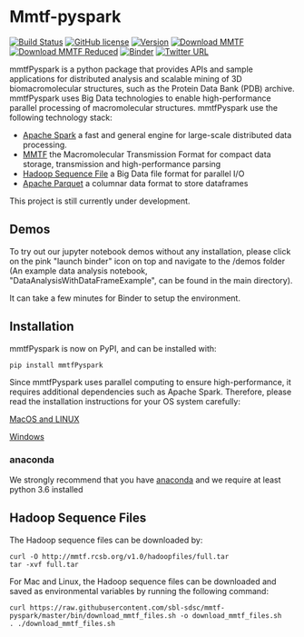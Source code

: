 # Mmtf-pyspark

[![Build Status](https://travis-ci.org/sbl-sdsc/mmtf-pyspark.svg?branch=master)](https://travis-ci.org/sbl-sdsc/mmtf-pyspark)
[![GitHub license](https://img.shields.io/github/license/sbl-sdsc/mmtf-pyspark.svg)](https://github.com/sbl-sdsc/mmtf-pyspark/blob/master/LICENSE)
[![Version](http://img.shields.io/badge/version-0.2.0-yellowgreen.svg?style=flat)](https://github.com/sbl-sdsc/mmtf-pyspark)
[![Download MMTF](http://img.shields.io/badge/download-MMTF_full-yellow.svg?style=flat)](https://mmtf.rcsb.org/v1.0/hadoopfiles/full.tar)
[![Download MMTF Reduced](http://img.shields.io/badge/download-MMTF_reduced-orange.svg?style=flat)](https://mmtf.rcsb.org/v1.0/hadoopfiles/reduced.tar)
[![Binder](https://mybinder.org/badge.svg)](https://mybinder.org/v2/gh/sbl-sdsc/mmtf-pyspark/master)
[![Twitter URL](https://img.shields.io/twitter/url/http/shields.io.svg?style=social)](https://twitter.com/mmtf_spec)

mmtfPyspark is a python package that provides APIs and sample applications for distributed analysis and scalable mining of 3D biomacromolecular structures, such as the Protein Data Bank (PDB) archive. mmtfPyspark uses Big Data technologies to enable high-performance parallel processing of macromolecular structures. mmtfPyspark use the following technology stack:
* [Apache Spark](https://spark.apache.org/) a fast and general engine for large-scale distributed data processing.
* [MMTF](https://mmtf.rcsb.org/) the Macromolecular Transmission Format for compact data storage, transmission and high-performance parsing
* [Hadoop Sequence File](https://wiki.apache.org/hadoop/SequenceFile) a Big Data file format for parallel I/O
* [Apache Parquet](https://parquet.apache.org/) a columnar data format to store dataframes

This project is still currently under development.

## Demos
To try out our jupyter notebook demos without any installation, please click on the pink "launch binder" icon on top and navigate to the /demos folder (An example data analysis notebook, "DataAnalysisWithDataFrameExample", can be found in the main directory).

It can take a few minutes for Binder to setup the environment.

## Installation
mmtfPyspark is now on PyPI, and can be installed with:
```
pip install mmtfPyspark
```

Since mmtfPyspark uses parallel computing to ensure high-performance, it requires additional dependencies such as Apache Spark. Therefore, please read the installation instructions for your OS system carefully:

[MacOS and LINUX](docs/MacLinuxInstallation.md)

[Windows](docs/WindowsInstallation,md)

### anaconda
We strongly recommend that you have [anaconda](https://docs.continuum.io/anaconda/install/) and we require at least python 3.6 installed


## Hadoop Sequence Files

The Hadoop sequence files can be downloaded by:
```
curl -O http://mmtf.rcsb.org/v1.0/hadoopfiles/full.tar
tar -xvf full.tar
```

For Mac and Linux, the Hadoop sequence files can be downloaded and saved as environmental variables by running the following command:
```
curl https://raw.githubusercontent.com/sbl-sdsc/mmtf-pyspark/master/bin/download_mmtf_files.sh -o download_mmtf_files.sh
. ./download_mmtf_files.sh
```
